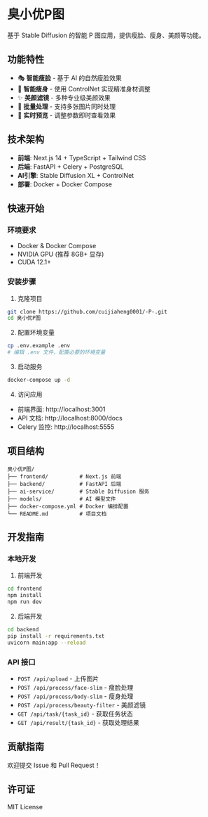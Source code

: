 # 臭小优P图

基于 Stable Diffusion 的智能 P 图应用，提供瘦脸、瘦身、美颜等功能。

## 功能特性

- 🎭 **智能瘦脸** - 基于 AI 的自然瘦脸效果
- 💃 **智能瘦身** - 使用 ControlNet 实现精准身材调整  
- ✨ **美颜滤镜** - 多种专业级美颜效果
- 🚀 **批量处理** - 支持多张图片同时处理
- 🎨 **实时预览** - 调整参数即时查看效果

## 技术架构

- **前端**: Next.js 14 + TypeScript + Tailwind CSS
- **后端**: FastAPI + Celery + PostgreSQL
- **AI引擎**: Stable Diffusion XL + ControlNet
- **部署**: Docker + Docker Compose

## 快速开始

### 环境要求

- Docker & Docker Compose
- NVIDIA GPU (推荐 8GB+ 显存)
- CUDA 12.1+

### 安装步骤

1. 克隆项目
```bash
git clone https://github.com/cuijiaheng0001/-P-.git
cd 臭小优P图
```

2. 配置环境变量
```bash
cp .env.example .env
# 编辑 .env 文件，配置必要的环境变量
```

3. 启动服务
```bash
docker-compose up -d
```

4. 访问应用
- 前端界面: http://localhost:3001
- API 文档: http://localhost:8000/docs
- Celery 监控: http://localhost:5555

## 项目结构

```
臭小优P图/
├── frontend/          # Next.js 前端
├── backend/           # FastAPI 后端
├── ai-service/        # Stable Diffusion 服务
├── models/            # AI 模型文件
├── docker-compose.yml # Docker 编排配置
└── README.md          # 项目文档
```

## 开发指南

### 本地开发

1. 前端开发
```bash
cd frontend
npm install
npm run dev
```

2. 后端开发
```bash
cd backend
pip install -r requirements.txt
uvicorn main:app --reload
```

### API 接口

- `POST /api/upload` - 上传图片
- `POST /api/process/face-slim` - 瘦脸处理
- `POST /api/process/body-slim` - 瘦身处理
- `POST /api/process/beauty-filter` - 美颜滤镜
- `GET /api/task/{task_id}` - 获取任务状态
- `GET /api/result/{task_id}` - 获取处理结果

## 贡献指南

欢迎提交 Issue 和 Pull Request！

## 许可证

MIT License